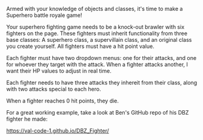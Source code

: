 Armed with your knowledge of objects and classes, it's time to make a Superhero battle royale game!

Your superhero fighting game needs to be a knock-out brawler with six fighters on the page. These fighters must inherit functionality from three base classes: A superhero class, a supervillain class, and an original class you create yourself. All fighters must have a hit point value.

Each fighter must have two dropdown menus: one for their attacks, and one for whoever they target with the attack. When a fighter attacks another, I want their HP values to adjust in real time.

Each fighter needs to have three attacks they inhereit from their class, along with two attacks special to each hero.

When a fighter reaches 0 hit points, they die.

For a great working example, take a look at Ben's GitHub repo of his DBZ fighter he made:

<!-- LINK TO BEN'S DBZ FIGHTER HERE -->

https://val-code-1.github.io/DBZ_Fighter/
